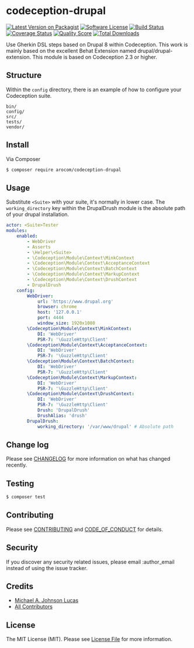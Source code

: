 # codeception-drupal

[![Latest Version on Packagist][ico-version]][link-packagist]
[![Software License][ico-license]](LICENSE.md)
[![Build Status][ico-travis]][link-travis]
[![Coverage Status][ico-scrutinizer]][link-scrutinizer]
[![Quality Score][ico-code-quality]][link-code-quality]
[![Total Downloads][ico-downloads]][link-downloads]

Use Gherkin DSL steps based on Drupal 8 within Codeception. This work is mainly based on the excellent Behat Extension named drupal/drupal-extension. This module is based on Codeception 2.3 or higher.

## Structure

Within the `config` directory, there is an example of how to configure your Codeception suite.

```
bin/
config/
src/
tests/
vendor/
```


## Install

Via Composer

``` bash
$ composer require arocom/codeception-drupal
```

## Usage

Substitute `<Suite>` with your suite, it's normally in lower case.
The `working_directory` key within the DrupalDrush module is the absolute path of your drupal installation.

```yaml
actor: <Suite>Tester
modules:
    enabled:
        - WebDriver
        - Asserts
        - \Helper\<Suite>
        - \Codeception\Module\Context\MinkContext
        - \Codeception\Module\Context\AcceptanceContext
        - \Codeception\Module\Context\BatchContext
        - \Codeception\Module\Context\MarkupContext
        - \Codeception\Module\Context\DrushContext
        - DrupalDrush
    config:
        WebDriver:
            url: 'https://www.drupal.org'
            browser: chrome
            host: '127.0.0.1'
            port: 4444
            window_size: 1920x1080
        \Codeception\Module\Context\MinkContext:
            DI: 'WebDriver'
            PSR-7: '\GuzzleHttp\Client'
        \Codeception\Module\Context\AcceptanceContext:
            DI: 'WebDriver'
            PSR-7: '\GuzzleHttp\Client'
        \Codeception\Module\Context\BatchContext:
            DI: 'WebDriver'
            PSR-7: '\GuzzleHttp\Client'
        \Codeception\Module\Context\MarkupContext:
            DI: 'WebDriver'
            PSR-7: '\GuzzleHttp\Client'
        \Codeception\Module\Context\DrushContext:
            DI: 'WebDriver'
            PSR-7: '\GuzzleHttp\Client'
            Drush: 'DrupalDrush'
            DrushAlias: 'drush'
        DrupalDrush:
            working_directory: '/var/www/drupal' # Absolute path
```

## Change log

Please see [CHANGELOG](CHANGELOG.md) for more information on what has changed recently.

## Testing

``` bash
$ composer test
```

## Contributing

Please see [CONTRIBUTING](CONTRIBUTING.md) and [CODE_OF_CONDUCT](CODE_OF_CONDUCT.md) for details.

## Security

If you discover any security related issues, please email :author_email instead of using the issue tracker.

## Credits

- [Michael A. Johnson Lucas][link-author]
- [All Contributors][link-contributors]

## License

The MIT License (MIT). Please see [License File](LICENSE.md) for more information.

[ico-version]: https://img.shields.io/packagist/v/arocom/codeception-drupal.svg?style=flat-square
[ico-license]: https://img.shields.io/badge/license-MIT-brightgreen.svg?style=flat-square
[ico-travis]: https://travis-ci.org/arocom-michael/codeception-drupal.svg?branch=master&style=flat-square
[ico-scrutinizer]: https://img.shields.io/scrutinizer/coverage/g/arocom/codeception-drupal.svg?style=flat-square
[ico-code-quality]: https://img.shields.io/scrutinizer/g/arocom/codeception-drupal.svg?style=flat-square
[ico-downloads]: https://img.shields.io/packagist/dt/arocom/codeception-drupal.svg?style=flat-square

[link-packagist]: https://packagist.org/packages/arocom/codeception-drupal
[link-travis]: https://travis-ci.org/arocom-michael/codeception-drupal
[link-scrutinizer]: https://scrutinizer-ci.com/g/arocom/codeception-drupal/code-structure
[link-code-quality]: https://scrutinizer-ci.com/g/arocom/codeception-drupal
[link-downloads]: https://packagist.org/packages/arocom/codeception-drupal
[link-author]: https://github.com/arocom
[link-contributors]: ../../contributors